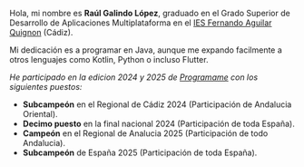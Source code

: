 Hola, mi nombre es **Raúl Galindo López**, graduado en el Grado Superior de Desarrollo de Aplicaciones Multiplataforma en el [IES Fernando Aguilar Quignon](https://www.iesfernandoaguilar.es/) (Cádiz).

Mi dedicación es a programar en Java, aunque me expando facilmente a otros lenguajes como Kotlin, Python o incluso Flutter.

*He participado en la edicion 2024 y 2025 de [Programame](https://programame.com/2025/nac/) con los siguientes puestos:*

- **Subcampeón** en el Regional de Cádiz 2024 (Participación de Andalucia Oriental).
- **Decimo puesto** en la final nacional 2024 (Participación de toda España).
- **Campeón** en el Regional de Analucia 2025 (Participación de todo Andalucia).
- **Subcampeón** de España 2025 (Participación de toda España).
